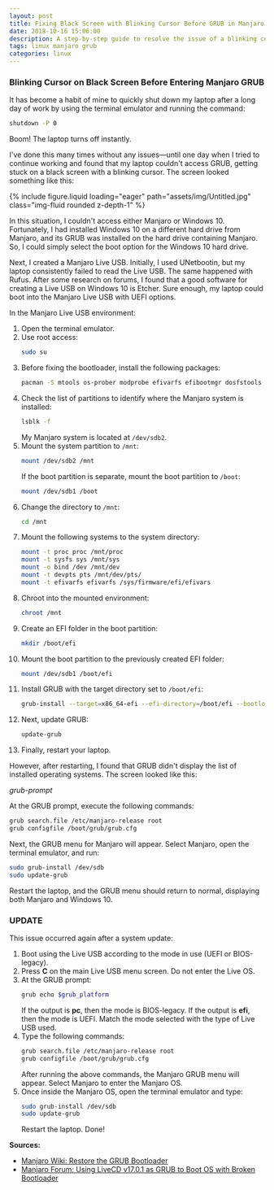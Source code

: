 ```yaml
---
layout: post
title: Fixing Black Screen with Blinking Cursor Before GRUB in Manjaro
date: 2018-10-16 15:06:00
description: A step-by-step guide to resolve the issue of a blinking cursor on a black screen before accessing GRUB in Manjaro after an abrupt shutdown.
tags: linux manjaro grub
categories: linux
---
```


### Blinking Cursor on Black Screen Before Entering Manjaro GRUB

It has become a habit of mine to quickly shut down my laptop after a long day of work by using the terminal emulator and running the command:

```bash
shutdown -P 0
```
Boom! The laptop turns off instantly.

I've done this many times without any issues—until one day when I tried to continue working and found that my laptop couldn't access GRUB, getting stuck on a black screen with a blinking cursor. The screen looked something like this:

<div class="row mt-3">
    <div class="col-sm mt-3 mt-md-0">
        {% include figure.liquid loading="eager" path="assets/img/Untitled.jpg" class="img-fluid rounded z-depth-1" %}
    </div>
</div>

In this situation, I couldn't access either Manjaro or Windows 10. Fortunately, I had installed Windows 10 on a different hard drive from Manjaro, and its GRUB was installed on the hard drive containing Manjaro. So, I could simply select the boot option for the Windows 10 hard drive.

Next, I created a Manjaro Live USB. Initially, I used UNetbootin, but my laptop consistently failed to read the Live USB. The same happened with Rufus. After some research on forums, I found that a good software for creating a Live USB on Windows 10 is Etcher. Sure enough, my laptop could boot into the Manjaro Live USB with UEFI options.

In the Manjaro Live USB environment:

1. Open the terminal emulator.
2. Use root access:
   ```bash
   sudo su
   ```
3. Before fixing the bootloader, install the following packages:
   ```bash
   pacman -S mtools os-prober modprobe efivarfs efibootmgr dosfstools grub
   ```
4. Check the list of partitions to identify where the Manjaro system is installed:
   ```bash
   lsblk -f
   ```
   My Manjaro system is located at `/dev/sdb2`.
5. Mount the system partition to `/mnt`:
   ```bash
   mount /dev/sdb2 /mnt
   ```
   If the boot partition is separate, mount the boot partition to `/boot`:
   ```bash
   mount /dev/sdb1 /boot
   ```
6. Change the directory to `/mnt`:
   ```bash
   cd /mnt
   ```
7. Mount the following systems to the system directory:
   ```bash
   mount -t proc proc /mnt/proc
   mount -t sysfs sys /mnt/sys
   mount -o bind /dev /mnt/dev
   mount -t devpts pts /mnt/dev/pts/
   mount -t efivarfs efivarfs /sys/firmware/efi/efivars
   ```
8. Chroot into the mounted environment:
   ```bash
   chroot /mnt
   ```
9. Create an EFI folder in the boot partition:
   ```bash
   mkdir /boot/efi
   ```
10. Mount the boot partition to the previously created EFI folder:
    ```bash
    mount /dev/sdb1 /boot/efi
    ```
11. Install GRUB with the target directory set to `/boot/efi`:
    ```bash
    grub-install --target=x86_64-efi --efi-directory=/boot/efi --bootloader-id=manjaro --recheck
    ```
12. Next, update GRUB:
    ```bash
    update-grub
    ```
13. Finally, restart your laptop.

However, after restarting, I found that GRUB didn't display the list of installed operating systems. The screen looked like this:

*grub-prompt*

At the GRUB prompt, execute the following commands:
```bash
grub search.file /etc/manjaro-release root
grub configfile /boot/grub/grub.cfg
```
Next, the GRUB menu for Manjaro will appear. Select Manjaro, open the terminal emulator, and run:
```bash
sudo grub-install /dev/sdb
sudo update-grub
```
Restart the laptop, and the GRUB menu should return to normal, displaying both Manjaro and Windows 10.

### UPDATE
This issue occurred again after a system update:

1. Boot using the Live USB according to the mode in use (UEFI or BIOS-legacy).
2. Press **C** on the main Live USB menu screen. Do not enter the Live OS.
3. At the GRUB prompt:
   ```bash
   grub echo $grub_platform
   ```
   If the output is **pc**, then the mode is BIOS-legacy. If the output is **efi**, then the mode is UEFI. Match the mode selected with the type of Live USB used.
4. Type the following commands:
   ```bash
   grub search.file /etc/manjaro-release root
   grub configfile /boot/grub/grub.cfg
   ```
   After running the above commands, the Manjaro GRUB menu will appear. Select Manjaro to enter the Manjaro OS.
5. Once inside the Manjaro OS, open the terminal emulator and type:
   ```bash
   sudo grub-install /dev/sdb
   sudo update-grub
   ```
   Restart the laptop. Done!

**Sources:**
- [Manjaro Wiki: Restore the GRUB Bootloader](https://wiki.manjaro.org/index.php/Restore_the_GRUB_Bootloader)
- [Manjaro Forum: Using LiveCD v17.0.1 as GRUB to Boot OS with Broken Bootloader](https://forum.manjaro.org/t/using-livecd-v17-0-1-as-grub-to-boot-os-with-broken-bootloader/24916)